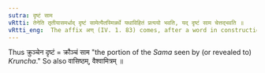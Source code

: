 ```yaml
---
sutra: दृष्टं साम
vRtti: तेनेति तृतीयासमर्धाद् दृष्टं सामेत्यैतस्मिन्नर्थे यथाविहितं प्रत्ययो भवति, यद् दृष्टं साम चेत्तद्भवति ॥
vRtti_eng:  The affix अण् (IV. 1. 83) comes, after a word in construction in the Instrumental case, in the sense of seen -- the thing seen by the one whose name is in the Instrumental case, being the _Sama_ _Veda_.
---
```

Thus क्रुञ्चेन दृष्टं = क्रौञ्चं साम "the portion of the _Sama_ seen by (or revealed to) _Kruncha_." So also वासिष्ठम्, वैश्वामित्रम् ॥
